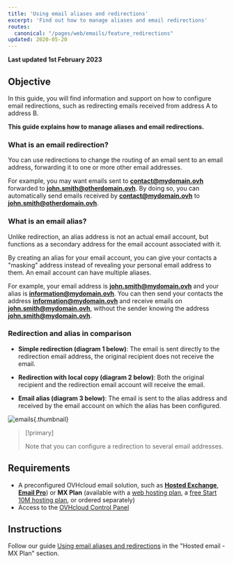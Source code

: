```yaml
---
title: 'Using email aliases and redirections'
excerpt: 'Find out how to manage aliases and email redirections'
routes:
  canonical: "/pages/web/emails/feature_redirections"
updated: 2020-05-20
---
```


**Last updated 1st February 2023**

## Objective

In this guide, you will find information and support on how to configure email redirections, such as redirecting emails received from address A to address B.

**This guide explains how to manage aliases and email redirections.**

### What is an email redirection?

You can use redirections to change the routing of an email sent to an email address, forwarding it to one or more other email addresses.

For example, you may want emails sent to **contact@mydomain.ovh** forwarded to **john.smith@otherdomain.ovh**. By doing so, you can automatically send emails received by **contact@mydomain.ovh** to **john.smith@otherdomain.ovh**.

### What is an email alias?

Unlike redirection, an alias address is not an actual email account, but functions as a secondary address for the email account associated with it.

By creating an alias for your email account, you can give your contacts a "masking" address instead of revealing your personal email address to them. An email account can have multiple aliases.

For example, your email address is **john.smith@mydomain.ovh** and your alias is **information@mydomain.ovh**. You can then send your contacts the address **information@mydomain.ovh** and receive emails on **john.smith@mydomain.ovh**, without the sender knowing the address **john.smith@mydomain.ovh**.

### Redirection and alias in comparison <a name="diagram"></a>

- **Simple redirection (diagram 1 below)**: The email is sent directly to the redirection email address, the original recipient does not receive the email.

- **Redirection with local copy (diagram 2 below)**: Both the original recipient and the redirection email account will receive the email.

- **Email alias (diagram 3 below)**: The email is sent to the alias address and received by the email account on which the alias has been configured.

![emails](images/schema-redirect.png){.thumbnail}

> [!primary]
>
> Note that you can configure a redirection to several email addresses.

## Requirements

- A preconfigured OVHcloud email solution, such as [**Hosted Exchange**](https://www.ovhcloud.com/en-gb/emails/hosted-exchange/), [**Email Pro**](https://www.ovhcloud.com/en-gb/emails/email-pro/)) or **MX Plan** (available with a [web hosting plan](https://www.ovhcloud.com/en-gb/web-hosting/), a [free Start 10M hosting plan](https://www.ovhcloud.com/en-gb/domains/free-web-hosting/), or ordered separately)
- Access to the [OVHcloud Control Panel](https://www.ovh.com/auth/?action=gotomanager&from=https://www.ovh.co.uk/&ovhSubsidiary=GB)

## Instructions

Follow our guide [Using email aliases and redirections](/pages/web/emails/feature_redirections) in the "Hosted email - MX Plan" section.